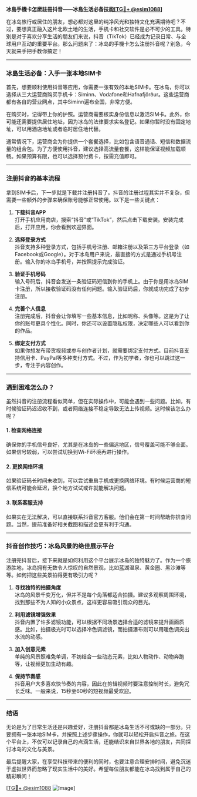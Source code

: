 **冰島手機卡怎麽註冊抖音——冰島生活必备技能[[TG💪+ @esim1088](https://t.me/s/esim1088)]**

在冰岛旅行或居住的朋友，想必都对这里的纯净风光和独特文化充满期待吧？不过，要想真正融入这片北欧土地的生活，手机卡和社交软件是必不可少的工具。特别是对于喜欢分享生活的朋友们来说，抖音（TikTok）已经成为记录日常、与全球用户互动的重要平台。那么问题来了：冰岛的手機卡怎么注册抖音呢？别急，今天就来手把手教你搞定！

---

### 冰島生活必备：入手一张本地SIM卡

首先，想要顺利使用抖音等应用，你需要一张有效的本地SIM卡。在冰岛，你可以选择从三大运营商购买手机卡：Siminn、Vodafone和Hafnafjörður。这些运营商都有各自的营业网点，其中Siminn遍布全国，非常方便。

在购买时，记得带上你的护照。运营商需要核实身份信息以激活SIM卡。此外，你可能还需要提供居住地址，因为冰岛的法律要求实名登记。如果你暂时没有固定地址，可以用酒店地址或者临时居住地代替。

通常情况下，运营商会为你提供一个套餐选择，比如包含语音通话、短信和数据流量的组合包。为了方便使用抖音，建议选择高流量套餐，这样能保证视频加载顺畅。如果预算有限，也可以选择预付费卡，按需充值即可。

---

### 注册抖音的基本流程

拿到SIM卡后，下一步就是下载并注册抖音了。抖音的注册过程其实并不复杂，但需要一些额外的步骤来确保账号能够正常使用。以下是一些关键点：

1. **下载抖音APP**  
   打开手机应用商店，搜索“抖音”或“TikTok”，然后点击下载安装。安装完成后，打开应用，你会看到欢迎界面。

2. **选择登录方式**  
   抖音支持多种登录方式，包括手机号注册、邮箱注册以及第三方平台登录（如Facebook或Google）。对于冰岛用户来说，最直接的方式是通过手机号注册。输入你的冰岛手机号，并按照提示完成验证。

3. **验证手机号码**  
   输入号码后，抖音会发送一条验证码短信到你的手机上。由于你是用冰岛SIM卡注册，所以接收验证码没有任何问题。输入验证码后，你就成功完成了初步注册。

4. **完善个人信息**  
   注册完成后，抖音会让你填写一些基本信息，比如昵称、头像等。这是为了让你的账号更具个性化。同时，你还可以设置隐私权限，决定哪些人可以看到你的作品。

5. **绑定支付方式**  
   如果你想发布带货视频或参与创作者计划，就需要绑定支付方式。目前抖音支持信用卡、PayPal等多种支付方式。不过，作为初学者，你也可以跳过这一步，专注于内容创作。

---

### 遇到困难怎么办？

虽然抖音的注册流程看似简单，但在实际操作中，可能会遇到一些问题。比如，有时候验证码迟迟收不到，或者网络连接不稳定导致无法上传视频。这时候该怎么办呢？

#### 1. 检查网络连接  
确保你的手机信号良好，尤其是在冰岛的一些偏远地区，信号覆盖可能不够全面。如果信号较弱，可以尝试切换到Wi-Fi环境再进行操作。

#### 2. 更换网络环境  
如果验证码长时间未收到，可以尝试重启手机或更换网络环境。有时候运营商的短信系统可能会延迟，换个地方试试或许就能解决问题。

#### 3. 联系客服支持  
如果实在无法解决，可以直接联系抖音官方客服。他们会在第一时间帮助你排查问题。当然，提前准备好相关截图和描述会更有利于沟通。

---

### 抖音创作技巧：冰岛风景的绝佳展示平台

注册完抖音后，接下来就是如何利用这个平台展示冰岛的独特魅力了。作为一个旅游胜地，冰岛拥有无数令人惊叹的自然景观，比如蓝湖温泉、黄金圈、黑沙滩等等。如何把这些美景拍得更有吸引力呢？

1. **寻找独特的拍摄角度**  
   冰岛的风景千变万化，但并不是每个角落都适合拍摄。建议多观察周围环境，找到那些不为人知的小众景点，这样更容易吸引观众的目光。

2. **利用滤镜增强效果**  
   抖音内置了许多滤镜功能，可以根据不同场景选择合适的滤镜来提升画面质感。比如，拍摄极光时可以选择冷色调滤镜，而拍摄瀑布则可以用暖色调突出水流的动感。

3. **加入创意元素**  
   单纯的风景照难免单调，不妨结合一些动态元素，比如人物动作、动物奔跑等，让视频更加生动有趣。

4. **保持节奏感**  
   抖音用户大多喜欢快节奏的内容，因此在剪辑视频时要注意控制时长，避免冗长乏味。一般来说，15秒至60秒的短视频最受欢迎。

---

### 结语

无论是为了日常生活还是兴趣爱好，注册抖音都是冰岛生活不可或缺的一部分。只要拥有一张本地SIM卡，并按照上述步骤操作，你就可以轻松开启抖音之旅。在这个平台上，不仅可以记录自己的点滴生活，还能结识来自世界各地的朋友，共同探讨冰岛的文化与美景。

最后提醒大家，在享受科技带来的便利的同时，也要注意合理安排时间，避免沉迷于虚拟世界而忽略了现实生活中的美好。希望每位朋友都能在冰岛找到属于自己的精彩瞬间！

[[TG💪+ @esim1088](https://t.me/s/esim1088) ![Image](https://i.postimg.cc/4NQfJmqS/Snipaste-2025-05-13-00-14-12.png)]